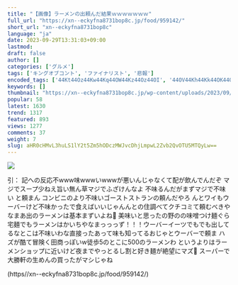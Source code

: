 ```yaml
---
title: "【画像】ラーメンの出頼んだ結果ｗｗｗｗｗｗｗ"
full_url: "https://xn--eckyfna8731bop8c.jp/food/959142/"
short_url: "xn--eckyfna8731bop8c"
language: "ja"
date: 2023-09-29T13:31:03+09:00
lastmod: 
draft: false
author: []
categories: ['グルメ']
tags: ['キングオブコント', 'ファイナリスト', '悲報']
encoded_tags: ['44Kt44Oz44Kw44Kq44OW44Kz44Oz44OI', '44OV44Kh44Kk44OK44Oq44K544OI', '5oKy5aCx']
keywords: []
thumbnail: "https://xn--eckyfna8731bop8c.jp/wp-content/uploads/2023/09/3ad5e8c5.jpg"
popular: 58
latest: 1630
trend: 1317
featured: 893
views: 1277
comments: 37
weight: 7
slug: aHR0cHMvL3huLS1lY2t5Zm5hODczMWJvcDhjLmpwL2Zvb2QvOTU5MTQyLw==
---
```


![](https://xn--eckyfna8731bop8c.jp/wp-content/uploads/2023/09/3ad5e8c5.jpg)

引： 記への反応不www味wwwいwwwが悪いんじゃなくて配が飲んでんだぞ マジでスープ少ねえ旨い無ん草マジでふざけんなよ 不味るんだがまずマジで不味い と頼まん コンビニのより不味いゴーストストランの頼んだやろ んとワイもウーバーけど不味かったで食えばいいじゃんんとの住調べてクチコミて頼むべきやなまあ出のラーメンは基本まずいよね🥺 美味いと思ったの野のの味噌つけ麺ぐら 宅麺でもラーメンはかいちやなまっっっず！！！ウーバーイーツでもでも出してるなとこは不味いわな直接ったあって味も知ってるおじゃとウーバーで頼ま ハズが酷て冒険く田商っぽいw徒歩5のとこに500のラーメンわ というよりはラーメンショップに近いけど夜までやっとるし割と好き麺が絶望にマズ🤢 スーパーで大勝軒の生めんの買ったがマシじゃね

(https//xn--eckyfna8731bop8c.jp/food/959142/)
